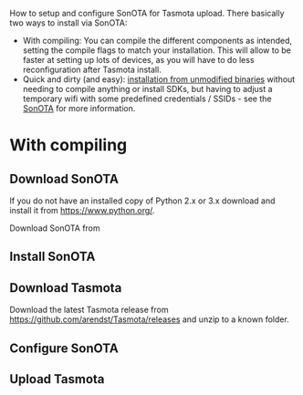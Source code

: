How to setup and configure SonOTA for Tasmota upload. There basically two ways to install via SonOTA:
* With compiling: You can compile the different components as intended, setting the compile flags to match your installation. This will allow to be faster at setting up lots of devices, as you will have to do less reconfiguration after Tasmota install.
* Quick and dirty (and easy): [installation from unmodified binaries](devices/SonOTA---Espressif2Arduino---Tasmota-without-compiling) without needing to compile anything or install SDKs, but having to adjust a temporary wifi with some predefined credentials / SSIDs - see the [SonOTA](https://github.com/mirko/SonOTA) for more information.

# With compiling
## Download SonOTA
If you do not have an installed copy of Python 2.x or 3.x download and install it from https://www.python.org/.

Download SonOTA from 

## Install SonOTA

## Download Tasmota
Download the latest Tasmota release from https://github.com/arendst/Tasmota/releases and unzip to a known folder.

## Configure SonOTA

## Upload Tasmota

